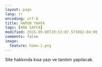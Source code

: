 ```yaml
---
layout: page
lang: tr
encoding: utf-8
title: HARUN YAHYA
tags: [ANA SAYFA]
modified: 2016-09-08T20:53:07.573882-04:00
comments: false
image: 
  feature: home-1.png
---
```

Site hakkında kısa yazı ve tanıtım yapılacak.
